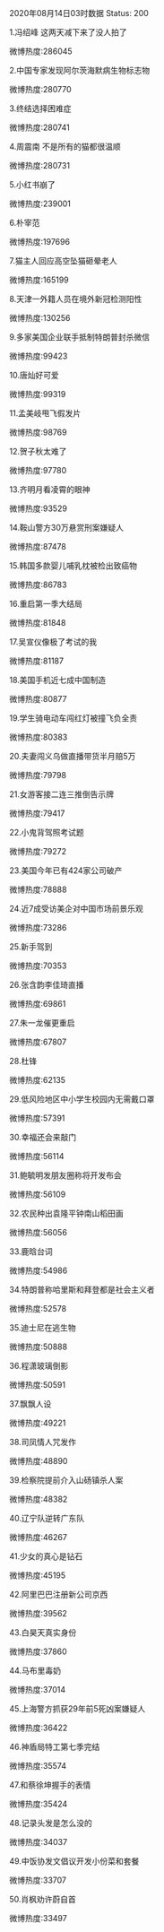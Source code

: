 2020年08月14日03时数据
Status: 200

1.冯绍峰 这两天减下来了没人拍了

微博热度:286045

2.中国专家发现阿尔茨海默病生物标志物

微博热度:280770

3.终结选择困难症

微博热度:280741

4.周震南 不是所有的猫都很温顺

微博热度:280731

5.小红书崩了

微博热度:239001

6.朴宰范

微博热度:197696

7.猫主人回应高空坠猫砸晕老人

微博热度:165199

8.天津一外籍人员在境外新冠检测阳性

微博热度:130256

9.多家美国企业联手抵制特朗普封杀微信

微博热度:99423

10.唐灿好可爱

微博热度:99319

11.孟美岐甩飞假发片

微博热度:98769

12.贺子秋太难了

微博热度:97780

13.齐明月看凌霄的眼神

微博热度:93529

14.鞍山警方30万悬赏刑案嫌疑人

微博热度:87478

15.韩国多款婴儿哺乳枕被检出致癌物

微博热度:86783

16.重启第一季大结局

微博热度:81848

17.吴宣仪像极了考试的我

微博热度:81187

18.美国手机近七成中国制造

微博热度:80877

19.学生骑电动车闯红灯被撞飞负全责

微博热度:80383

20.夫妻闯义乌做直播带货半月赔5万

微博热度:79798

21.女游客接二连三推倒告示牌

微博热度:79417

22.小鬼背驾照考试题

微博热度:79272

23.美国今年已有424家公司破产

微博热度:78888

24.近7成受访美企对中国市场前景乐观

微博热度:73286

25.新手驾到

微博热度:70353

26.张含韵李佳琦直播

微博热度:69861

27.朱一龙催更重启

微博热度:67807

28.杜锋

微博热度:62135

29.低风险地区中小学生校园内无需戴口罩

微博热度:57391

30.幸福还会来敲门

微博热度:56114

31.鲍毓明发朋友圈称将开发布会

微博热度:56109

32.农民种出袁隆平钟南山稻田画

微博热度:56056

33.鹿晗台词

微博热度:54986

34.特朗普称哈里斯和拜登都是社会主义者

微博热度:52578

35.迪士尼在逃生物

微博热度:50888

36.程潇玻璃倒影

微博热度:50591

37.飘飘人设

微博热度:49221

38.司凤情人咒发作

微博热度:48890

39.检察院提前介入山砀镇杀人案

微博热度:48382

40.辽宁队逆转广东队

微博热度:46267

41.少女的真心是钻石

微博热度:45195

42.阿里巴巴注册新公司京西

微博热度:39562

43.白昊天真实身份

微博热度:37860

44.马布里毒奶

微博热度:37014

45.上海警方抓获29年前5死凶案嫌疑人

微博热度:36422

46.神盾局特工第七季完结

微博热度:35574

47.和蔡徐坤握手的表情

微博热度:35424

48.记录头发是怎么没的

微博热度:34037

49.中饭协发文倡议开发小份菜和套餐

微博热度:33707

50.肖枫劝许蔚自首

微博热度:33497

